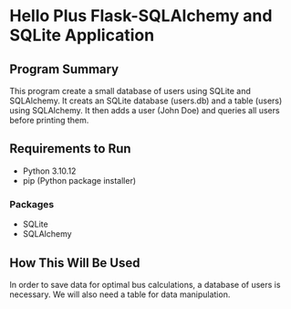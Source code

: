 # Hello Plus Flask-SQLAlchemy and SQLite Application

## Program Summary

This program create a small database of users using SQLite and SQLAlchemy.
It creats an SQLite database (users.db) and a table (users) using
SQLAlchemy. It then adds a user (John Doe) and queries all users before
printing them.

## Requirements to Run

- Python 3.10.12
- pip (Python package installer)

### Packages

- SQLite
- SQLAlchemy

## How This Will Be Used

In order to save data for optimal bus calculations, a database of users is
necessary. We will also need a table for data manipulation.
